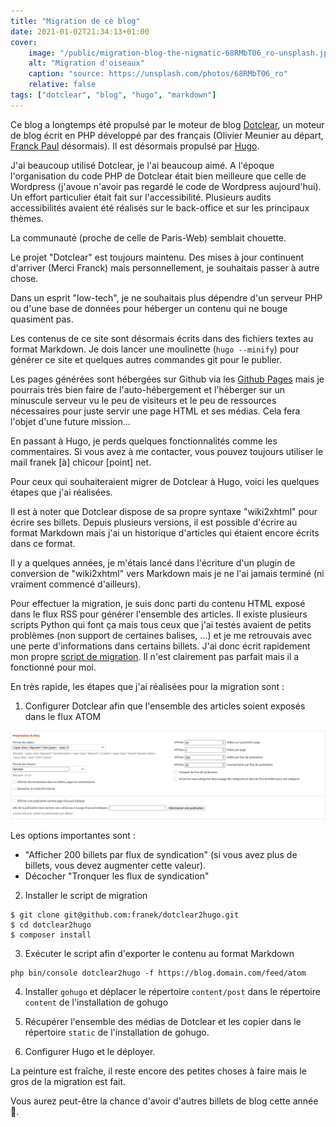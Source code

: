 ```yaml
---
title: "Migration de ce blog"
date: 2021-01-02T21:34:13+01:00
cover:
    image: "/public/migration-blog-the-nigmatic-68RMbT06_ro-unsplash.jpg"
    alt: "Migration d'oiseaux"
    caption: "source: https://unsplash.com/photos/68RMbT06_ro"
    relative: false
tags: ["dotclear", "blog", "hugo", "markdown"]
---
```


Ce blog a longtemps été propulsé par le moteur de blog [Dotclear](http://www.dotclear.org), un moteur de blog écrit en PHP développé par des français (Olivier Meunier au départ, [Franck Paul](https://open-time.net/) désormais). Il est désormais propulsé par [Hugo](https://gohugo.io/).

J'ai beaucoup utilisé Dotclear, je l'ai beaucoup aimé. 
A l'époque l'organisation du code PHP de Dotclear était bien meilleure que celle de Wordpress (j'avoue n'avoir pas regardé le code de Wordpress aujourd'hui). Un effort particulier était fait sur l'accessibilité.
Plusieurs audits accessibilités avaient été réalisés sur le back-office et sur les principaux thèmes.

La communauté (proche de celle de Paris-Web) semblait chouette.

Le projet "Dotclear" est toujours maintenu. Des mises à jour continuent d'arriver (Merci Franck) mais personnellement, je souhaitais passer à autre chose. 

Dans un esprit "low-tech", je ne souhaitais plus dépendre d'un serveur PHP ou d'une base de données pour héberger un contenu qui ne bouge quasiment pas.

Les contenus de ce site sont désormais écrits dans des fichiers textes au format Markdown. Je dois lancer une moulinette (`hugo --minify`) pour générer ce site et quelques autres commandes git pour le publier.

Les pages générées sont hébergées sur Github via les [Github Pages](https://pages.github.com/) mais je pourrais très bien faire de l'auto-hébergement et l'héberger sur un minuscule serveur vu le peu de visiteurs et le peu de ressources nécessaires pour juste servir une page HTML et ses médias. Cela fera l'objet d'une future mission...

En passant à Hugo, je perds quelques fonctionnalités comme les commentaires. Si vous avez à me contacter, vous pouvez toujours utiliser le mail franek [à] chicour [point] net.

Pour ceux qui souhaiteraient migrer de Dotclear à Hugo, voici les quelques étapes que j'ai réalisées.

Il est à noter que Dotclear dispose de sa propre syntaxe "wiki2xhtml" pour écrire ses billets. Depuis plusieurs versions, il est possible d'écrire au format Markdown mais j'ai un historique d'articles qui étaient encore écrits dans ce format.

Il y a quelques années, je m'étais lancé dans l'écriture d'un plugin de conversion de "wiki2xhtml" vers Markdown mais je ne l'ai jamais terminé (ni vraiment commencé d'ailleurs).

Pour effectuer la migration, je suis donc parti du contenu HTML exposé dans le flux RSS pour générer l'ensemble des articles.
Il existe plusieurs scripts Python qui font ça mais tous ceux que j'ai testés avaient de petits problèmes (non support de certaines balises, ...) et je me retrouvais avec une perte d'informations dans certains billets. J'ai donc écrit rapidement mon propre [script de migration](https://github.com/franek/dotclear2hugo). Il n'est clairement pas parfait mais il a fonctionné pour moi.

En très rapide, les étapes que j'ai réalisées pour la migration sont : 

1. Configurer Dotclear afin que l'ensemble des articles soient exposés dans le flux ATOM

![Configuration dotclear](/public/migration-blog-conf-dotclear.png)

Les options importantes sont : 
 * "Afficher 200 billets par flux de syndication" (si vous avez plus de billets, vous devez augmenter cette valeur).
 * Décocher "Tronquer les flux de syndication"


2. Installer le script de migration

``` 
$ git clone git@github.com:franek/dotclear2hugo.git
$ cd dotclear2hugo
$ composer install
``` 

3. Exécuter le script afin d'exporter le contenu au format Markdown

``` 
php bin/console dotclear2hugo -f https://blog.domain.com/feed/atom
``` 

4. Installer `gohugo` et déplacer le répertoire `content/post` dans le répertoire `content` de l'installation de gohugo

5. Récupérer l'ensemble des médias de Dotclear et les copier dans le répertoire `static` de l'installation de gohugo.

6. Configurer Hugo et le déployer.

La peinture est fraîche, il reste encore des petites choses à faire mais le gros de la migration est fait.

Vous aurez peut-être la chance d'avoir d'autres billets de blog cette année 👋.
